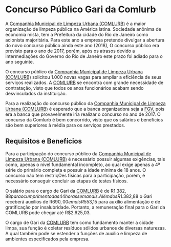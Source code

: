 # Concurso Público Gari da Comlurb 


A [Companhia Municipal de Limpeza Urbana (COMLURB)](www.rio.rj.gov.br/web/comlurb) é a maior organização de limpeza pública na América latina. Sociedade anônima de economia mista, tem a Prefeitura da cidade do Rio de Janeiro como acionista majoritária. Para este ano a empresa pretende divulgar a abertura do novo concurso público ainda este ano (2018), O concurso público era previsto para o ano de 2017, porém, após os atrasos devido a intermediações do Governo do Rio de Janeiro este prazo foi adiado para o ano seguinte. 

O concurso público da [Companhia Municipal de Limpeza Urbana (COMLURB)](www.rio.rj.gov.br/web/comlurb) solicitou 1.000 novas vagas para ampliar a eficiência de seus serviços realizados. A [COMLURB](www.rio.rj.gov.br/web/comlurb) se encontra com grande necessidade de contratação, visto que todos os anos funcionários acabam sendo desvinculados da instituição. 

Para a realização do concurso público da [Companhia Municipal de Limpeza Urbana (COMLURB)](www.rio.rj.gov.br/web/comlurb) é esperado que a banca organizadora seja a [FGV](https://portal.fgv.br/), pois era a banca que provavelmente iria realizar o concurso no ano de 2017. O concurso da Comlurb é bem concorrido, visto que os salários e benefícios são bem superiores à média para os serviços prestados. 

## Requisitos e Benefícios 
Para a participação do concurso público da [Companhia Municipal de Limpeza Urbana (COMLURB)](www.rio.rj.gov.br/web/comlurb) é necessário possuir algumas exigências, tais como, apenas o nível fundamental incompleto, ao qual exige apenas a 4ª série do primário completa e possuir a idade mínima de 18 anos. O concurso não tem restriçÕes físicas para a participação, porém, é necessário conseguir concluir as etapas de testes físicos. 

O salário para o cargo de Gari da [COMLURB](www.rio.rj.gov.br/web/comlurb) é de R$1.382,88 para o cumprimento das 44 horas semanais. Além dos R$1.382,88 o Gari receberá auxílios de R$690,00 e mais R$553,15 para auxílio alimentação e de gratificação por insalubridade. Portanto, a remuneração final para o Gari da COMLURB pode chegar até R$2.625,03. 

O cargo de Gari da [COMLURB](www.rio.rj.gov.br/web/comlurb) tem como fundamento manter a cidade limpa, sua função é coletar resíduos sólidos urbanos de diversas naturezas. A qual também pode se estender a funções de auxílio e limpeza de ambientes especificados pela empresa. 